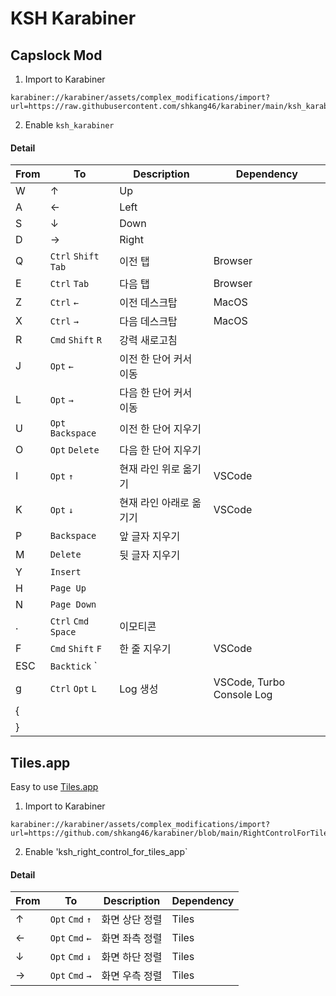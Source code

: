 # KSH Karabiner


## Capslock Mod
1. Import to Karabiner
```
karabiner://karabiner/assets/complex_modifications/import?url=https://raw.githubusercontent.com/shkang46/karabiner/main/ksh_karabiner.json
```

2. Enable `ksh_karabiner`

#### Detail
| From              | To                    | Description             | Dependency |
| ----------------- | --------------------- | ----------------------- | ---------- |
| W                 | ↑                     | Up                      |            |
| A                 | ←                     | Left                    |            |
| S                 | ↓                     | Down                    |            |
| D                 | →                     | Right                   |            |
| Q                 | `Ctrl` `Shift` `Tab`  | 이전 탭                   | Browser    |
| E                 | `Ctrl` `Tab`          | 다음 탭                   | Browser    |
| Z                 | `Ctrl` `←`            | 이전 데스크탑              | MacOS      |
| X                 | `Ctrl` `→`            | 다음 데스크탑              | MacOS      |
| R                 | `Cmd` `Shift` `R`     | 강력 새로고침              |            |
| J                 | `Opt` `←`             | 이전 한 단어 커서 이동       |            |
| L                 | `Opt` `→`             | 다음 한 단어 커서 이동       |            |
| U                 | `Opt` `Backspace`     | 이전 한 단어 지우기         |            |
| O                 | `Opt` `Delete`        | 다음 한 단어 지우기         |            |
| I                 | `Opt` `↑`             | 현재 라인 위로 옮기기        | VSCode     |
| K                 | `Opt` `↓`             | 현재 라인 아래로 옮기기      | VSCode     |
| P                 | `Backspace`           | 앞 글자 지우기             |            |
| M                 | `Delete`              | 뒷 글자 지우기             |            |
| Y                 | `Insert`              |                         |            |
| H                 | `Page Up`             |                         |            |
| N                 | `Page Down`           |                         |            |
| .                 | `Ctrl` `Cmd` `Space`  | 이모티콘                  |            |
| F                 | `Cmd` `Shift` `F`     | 한 줄 지우기               |    VSCode  |
| ESC               | `Backtick` `          |                         |            |
| g                 | `Ctrl` `Opt` `L`      |  Log 생성                |   VSCode, Turbo Console Log  |
| {                 |                       |                         |            |
| }                 |                       |                         |            |


## Tiles.app

Easy to use [Tiles.app](https://freemacsoft.net/tiles/)

1. Import to Karabiner
```
karabiner://karabiner/assets/complex_modifications/import?url=https://github.com/shkang46/karabiner/blob/main/RightControlForTilesApp.json
```

2. Enable  'ksh_right_control_for_tiles_app`

#### Detail
| From              | To                    | Description             | Dependency |
| ----------------- | --------------------- | ----------------------- | ---------- |
| ↑                 | `Opt` `Cmd` `↑`       | 화면 상단 정렬             | Tiles      |
| ←                 | `Opt` `Cmd` `←`       | 화면 좌측 정렬             | Tiles      |
| ↓                 | `Opt` `Cmd` `↓`       | 화면 하단 정렬             | Tiles      |
| →                 | `Opt` `Cmd` `→`       | 화면 우측 정렬             | Tiles      |

